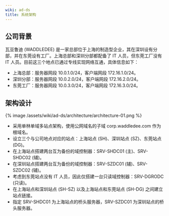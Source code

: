 ```yaml
---
wiki: ad-ds
title: 系统架构
---
```


## 公司背景

瓦豆鲁迪 (WADDLEDEE) 是一家总部位于上海的制造型企业，其在深圳设有分部，并在东莞设有工厂。上海总部和深圳分部都配备了 IT 人员，但东莞工厂没有 IT 人员。目前这三个地点已通过专线实现网络互通，具体信息如下：

- 上海总部：服务器网段 10.0.1.0/24，客户端网段 172.16.1.0/24。
- 深圳分部：服务器网段 10.0.2.0/24，客户端网段 172.16.2.0/24。
- 东莞工厂：服务器网段 10.0.3.0/24，客户端网段 172.16.3.0/24。

## 架构设计

{% image /assets/wiki/ad-ds/architecture/architecture-01.png %}

- 采用单林单域多站点架构，使用公网域名的子域 corp.waddledee.com 作为根域名。
- 设立三个与公司地点对应的站点：上海站点 (SH)、深圳站点 (SZ)、东莞站点 (DG)。
- 在上海站点搭建两台互为备份的域控制器：SRV-SHDC01 (主)、SRV-SHDC02 (辅)。
- 在深圳站点搭建两台互为备份的域控制器：SRV-SZDC01 (辅)、SRV-SZDC02 (辅)。
- 考虑到东莞站点没有 IT 人员，因此仅搭建一台只读域控制器：SRV-DGRODC (只读)。
- 在上海站点和深圳站点 (SH-SZ) 以及上海站点和东莞站点 (SH-DG) 之间建立站点链接。
- 指定 SRV-SHDC01 为上海站点的桥头服务器，SRV-SZDC01 为深圳站点的桥头服务器。
